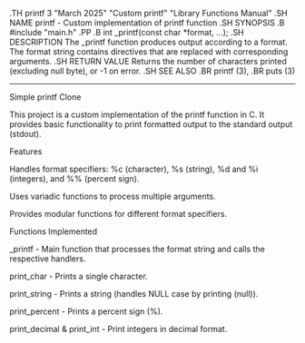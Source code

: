 .TH printf 3 "March 2025" "Custom printf" "Library Functions Manual"
 .SH NAME
 printf \- Custom implementation of printf function
 .SH SYNOPSIS
 .B #include "main.h"
 .PP
 .B int _printf(const char *format, ...);
 .SH DESCRIPTION
 The _printf function produces output according to a format.
 The format string contains directives that are replaced with
 corresponding arguments.
 .SH RETURN VALUE
 Returns the number of characters printed (excluding null byte),
 or -1 on error.
 .SH SEE ALSO
 .BR printf (3), 
 .BR puts (3)
 ________________________________________________________________________
 
 Simple printf Clone
 
 This project is a custom implementation of the printf function in C. It provides basic functionality to print formatted output to the standard output (stdout).
 
 Features
 
 Handles format specifiers: %c (character), %s (string), %d and %i (integers), and %% (percent sign).
 
 Uses variadic functions to process multiple arguments.
 
 Provides modular functions for different format specifiers.
 
 Functions Implemented
 
 _printf - Main function that processes the format string and calls the respective handlers.
 
 print_char - Prints a single character.
 
 print_string - Prints a string (handles NULL case by printing (null)).
 
 print_percent - Prints a percent sign (%).
 
 print_decimal & print_int - Print integers in decimal format.
